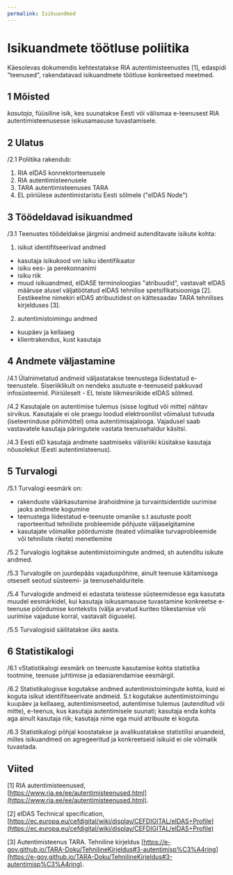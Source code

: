 ```yaml
---
permalink: Isikuandmed
---
```


# Isikuandmete töötluse poliitika

Käesolevas dokumendis kehtestatakse RIA autentimisteenustes [1], edaspidi "teenused", rakendatavad isikuandmete töötluse konkreetsed meetmed. 

## 1 Mõisted

_kasutaja_, füüsiline isik, kes suunatakse Eesti või välismaa e-teenusest RIA autentimisteenusesse isikusamasuse tuvastamisele.

## 2 Ulatus

/2.1 Poliitika rakendub:

1. RIA eIDAS konnektorteenusele
2. RIA autentimisteenusele
3. TARA autentimisteenuses TARA
4. EL piiriülese autentimistaristu Eesti sõlmele ("eIDAS Node")

## 3 Töödeldavad isikuandmed

/3.1 Teenustes töödeldakse järgmisi andmeid autenditavate isikute kohta:

1. isikut identifitseerivad andmed
  - kasutaja isikukood vm isiku identifikaator
  - isiku ees- ja perekonnanimi
  - isiku riik
  - muud isikuandmed, eIDASE terminoloogias "atribuudid", vastavalt eIDAS määruse alusel väljatöötatud eIDAS tehnilise spetsifikatsiooniga [2]. Eestikeelne nimekiri eIDAS atribuutidest on kättesaadav TARA tehnilises kirjelduses [3].

2. autentimistoimingu andmed
  - kuupäev ja kellaaeg
  - klientrakendus, kust kasutaja

## 4 Andmete väljastamine

/4.1 Ülalnimetatud andmeid väljastatakse teenustega liidestatud e-teenustele. Siseriiklikult on nendeks asutuste e-teenuseid pakkuvad infosüsteemid. Piiriüleselt - EL teiste liikmesriikide eIDAS sõlmed.

/4.2 Kasutajale on autentimise tulemus (sisse logitud või mitte) nähtav sirvikus. Kasutajale ei ole praegu loodud elektroonilist võimalust tutvuda (iseteeninduse põhimõttel) oma autentimisajalooga. Vajadusel saab vastavatele kasutaja päringutele vastata teenusehaldur käsitsi.

/4.3 Eesti eID kasutaja andmete saatmiseks välisriiki küsitakse kasutaja nõusolekut (Eesti autentimisteenus). 

## 5 Turvalogi

/5.1 Turvalogi eesmärk on:

- rakenduste väärkasutamise ärahoidmine ja turvaintsidentide uurimise jaoks andmete kogumine
- teenustega liidestatud e-teenuste omanike s.t asutuste poolt raporteeritud tehniliste probleemide põhjuste väljaselgitamine
- kasutajate võimalike pöördumiste (teated võimalike turvaprobleemide või tehniliste rikete) menetlemine 

/5.2 Turvalogis logitakse autentimistoimingute andmed, sh autenditu isikute andmed.

/5.3 Turvalogile on juurdepääs vajaduspõhine, ainult teenuse käitamisega otseselt seotud süsteemi- ja teenusehalduritele.

/5.4 Turvalogide andmeid ei edastata teistesse süsteemidesse ega kasutata muudel eesmärkidel, kui kasutaja isikusamasuse tuvastamine konkreetse e-teenuse pöördumise kontekstis (välja arvatud kuriteo tõkestamise või uurimise vajaduse korral, vastavalt õigusele).

/5.5 Turvalogisid säilitatakse üks aasta.

## 6 Statistikalogi

/6.1 vStatistikalogi eesmärk on teenuste kasutamise kohta statistika tootmine, teenuse juhtimise ja edasiarendamise eesmärgil.

/6.2 Statistikalogisse kogutakse andmed autentimistoimingute kohta, kuid ei koguta isikut identifitseerivate andmeid. S.t kogutakse autentimistoimingu kuupäev ja kellaaeg, autentimismeetod, autentimise tulemus (autenditud või mitte), e-teenus, kus kasutaja autentimisele suunati; kasutaja enda kohta aga ainult kasutaja riik; kasutaja nime ega muid atribuute ei koguta.

/6.3 Statistikalogi põhjal koostatakse ja avalikustatakse statistilisi aruandeid, milles isikuandmed on agregeeritud ja konkreetseid isikuid ei ole võimalik tuvastada.  

## Viited

[1] RIA autentimisteenused, [https://www.ria.ee/ee/autentimisteenused.html](https://www.ria.ee/ee/autentimisteenused.html).

[2] eIDAS Technical specification, [https://ec.europa.eu/cefdigital/wiki/display/CEFDIGITAL/eIDAS+Profile](https://ec.europa.eu/cefdigital/wiki/display/CEFDIGITAL/eIDAS+Profile)

[3] Autentimisteenus TARA. Tehniline kirjeldus [https://e-gov.github.io/TARA-Doku/TehnilineKirjeldus#3-autentimisp%C3%A4ring](https://e-gov.github.io/TARA-Doku/TehnilineKirjeldus#3-autentimisp%C3%A4ring).

